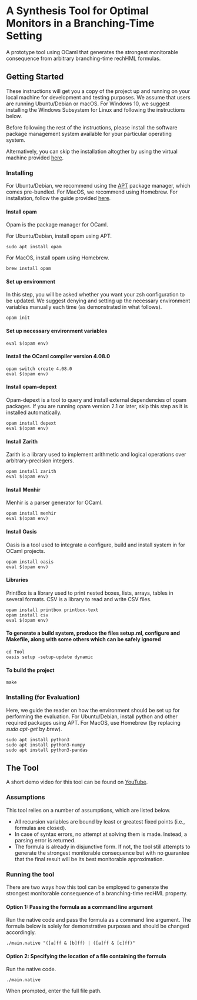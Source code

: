 # A Synthesis Tool for Optimal Monitors in a Branching-Time Setting

A prototype tool using OCaml that generates the strongest monitorable consequence from arbitrary branching-time rechHML formulas.

## Getting Started

These instructions will get you a copy of the project up and running on your local machine for development and testing purposes. 
We assume that users are running Ubuntu/Debian or macOS. 
For Windows 10, we suggest installing the Windows Subsystem for Linux and following the instructions below.
 <!-- or alternatively, configure Chocolatey and install the software packages mentioned via choco install. However, our instructions will not detail how detectEr is installed and used on Windows systems. -->
Before following the rest of the instructions, please install the software package management system available for your particular operating system.

Alternatively, you can skip the installation altogther by using the virtual machine provided [here](https://drive.google.com/file/d/1zFlk3NYAyESFytDaNOy15AeIkSw4v90j/view?usp=sharing).

### Installing

For Ubuntu/Debian, we recommend using the [APT](https://ubuntu.com/server/docs/package-management) package manager, which comes pre-bundled.
For MacOS, we recommend using Homebrew. For installation, follow the guide provided [here](https://brew.sh).

<!-- #### Installs curl
For Ubuntu/Debian, install curl using APT.
```
sudo apt install curl
```
For MacOS, install curl using Homebrew.
```
brew install curl
``` -->
#### Install opam 
<!-- The following command simply downloads and installs the proper pre-compiled binary for Opam based on your architecture. -->
Opam is the package manager for OCaml. 
<!-- ```
sh <(curl -sL https://raw.githubusercontent.com/ocaml/opam/master/shell/install.sh)
``` -->
For Ubuntu/Debian, install opam using APT.
```
sudo apt install opam
``` 
For MacOS, install opam using Homebrew.
```
brew install opam
```
#### Set up environment
In this step, you will be asked whether you want your zsh configuration to be updated. We suggest denying and setting up the necessary environment variables manually each time (as demonstrated in what follows).     
```
opam init
```
#### Set up necessary environment variables
```
eval $(opam env)
```
#### Install the OCaml compiler version 4.08.0
```
opam switch create 4.08.0
eval $(opam env)
```
#### Install opam-depext 
Opam-depext is a tool to query and install external dependencies of opam packages. 
If you are running opam version 2.1 or later, skip this step as it is installed automatically.   
```
opam install depext
eval $(opam env)
```
#### Install Zarith 
Zarith is a library used to implement arithmetic and logical operations over arbitrary-precision integers.
```
opam install zarith
eval $(opam env)
```
#### Install Menhir 
Menhir is a parser generator for OCaml.
```
opam install menhir
eval $(opam env)
```
#### Install Oasis 
Oasis is a tool used to integrate a configure, build and install system in for OCaml projects.
```
opam install oasis
eval $(opam env)
```
#### Libraries 
PrintBox is a library used to print nested boxes, lists, arrays, tables in several formats. 
CSV is a library to read and write CSV files. 
```
opam install printbox printbox-text
opam install csv
eval $(opam env)
```
#### To generate a build system, produce the files setup.ml, configure and Makefile, along with some others which can be safely ignored
```
cd Tool
oasis setup -setup-update dynamic
```
#### To build the project
```
make
```

### Installing (for Evaluation)
Here, we guide the reader on how the environment should be set up for performing the evaluation. 
For Ubuntu/Debian, install python and other required packages using APT. 
For MacOS, use Homebrew (by replacing *sudo apt-get* by *brew*). 
```
sudo apt install python3
sudo apt install python3-numpy
sudo apt install python3-pandas
```

## The Tool 

A short demo video for this tool can be found on [YouTube](https://youtu.be/XI6GoG4MaNk). 
<!-- We highly encourage you to consult the paper that sets all the theoretical foundations for this tool.   -->

### Assumptions
This tool relies on a number of assumptions, which are listed below.
* All recursion variables are bound by least or greatest fixed points (i.e., formulas are closed).
* In case of syntax errors, no attempt at solving them is made. Instead, a parsing error is returned. 
* The formula is already in disjunctive form. If not, the tool still attempts to generate the strongest monitorable consequence but with no guarantee that the final result will be its best monitorable approximation.  

### Running the tool
There are two ways how this tool can be employed to generate the strongest monitorable consequence of a branching-time recHML property. 

#### Option 1: Passing the formula as a command line argument 
Run the native code and pass the formula as a command line argument. The formula below is solely for demonstrative purposes and should be changed accordingly.
```
./main.native "([a]ff & [b]ff) | ([a]ff & [c]ff)"
```

#### Option 2: Specifying the location of a file containing the formula 
Run the native code.
```
./main.native
```
When prompted, enter the full file path.

<!-- ## Authors
